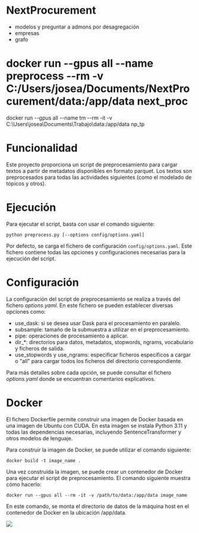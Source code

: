 # NextProcurement
 
- modelos y preguntar a admons por desagregación
- empresas
- grafo

# docker run --gpus all --name preprocess --rm -v C:/Users/josea/Documents/NextProcurement/data:/app/data next_proc
docker run --gpus all --name tm --rm -it -v C:\Users\josea\Documents\Trabajo\data:/app/data np_tp


# Funcionalidad
Este proyecto proporciona un script de preprocesamiento para cargar textos a partir de metadatos disponibles en formato parquet. Los textos son preprocesados para todas las actividades siguientes (como el modelado de tópicos y otros).

# Ejecución
Para ejecutar el script, basta con usar el comando siguiente:
```
python preprocess.py [--options config/options.yaml]
```

Por defecto, se carga el fichero de configuración `config/options.yaml`. Este fichero contiene todas las opciones y configuraciones necesarias para la ejecución del script.

# Configuración
La configuración del script de preprocesamiento se realiza a través del fichero _options.yaml_. En este fichero se pueden establecer diversas opciones como:

- use_dask: si se desea usar Dask para el procesamiento en paralelo.
- subsample: tamaño de la submuestra a utilizar en el preprocesamiento.
- pipe: operaciones de procesamiento a aplicar.
- dir_*: directorios para datos, metadatos, stopwords, ngrams, vocabulario y ficheros de salida.
- use_stopwords y use_ngrams: especificar ficheros específicos a cargar o "all" para cargar todos los ficheros del directorio correspondiente.

Para más detalles sobre cada opción, se puede consultar el fichero _options.yaml_ donde se encuentran comentarios explicativos.

# Docker
El fichero Dockerfile permite construir una imagen de Docker basada en una imagen de Ubuntu con CUDA. En esta imagen se instala Python 3.11 y todas las dependencias necesarias, incluyendo SentenceTransformer y otros modelos de lenguaje.

Para construir la imagen de Docker, se puede utilizar el comando siguiente:
```
docker build -t image_name .
```

Una vez construida la imagen, se puede crear un contenedor de Docker para ejecutar el script de preprocesamiento. El comando siguiente muestra cómo hacerlo:
```
docker run --gpus all --rm -it -v /path/to/data:/app/data image_name
```
En este comando, se monta el directorio de datos de la máquina host en el contenedor de Docker en la ubicación /app/data.

[![](https://img.shields.io/badge/lang-en-red)](README.en.md)
